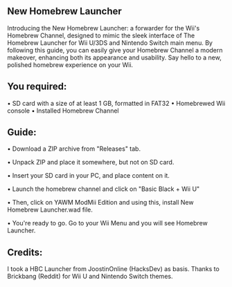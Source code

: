 ## ****New Homebrew Launcher****
Introducing the New Homebrew Launcher: a forwarder for the Wii's Homebrew Channel, designed to mimic the sleek interface of The Homebrew Launcher for Wii U/3DS and Nintendo Switch main menu. By following this guide, you can easily give your Homebrew Channel a modern makeover, enhancing both its appearance and usability. Say hello to a new, polished homebrew experience on your Wii.

## ****You required:****
• SD card with a size of at least 1 GB, formatted in FAT32
• Homebrewed Wii console
• Installed Homebrew Channel

## ****Guide:****
• Download a ZIP archive from "Releases" tab.

• Unpack ZIP and place it somewhere, but not on SD card.

• Insert your SD card in your PC, and place content on it.

• Launch the homebrew channel and click on "Basic Black + Wii U"

• Then, click on YAWM ModMii Edition and using this, install New Homebrew Launcher.wad file.

• You're ready to go. Go to your Wii Menu and you will see Homebrew Launcher.

## ****Credits:****
I took a HBC Launcher from JoostinOnline (HacksDev) as basis.
Thanks to Brickbang (Reddit) for Wii U and Nintendo Switch themes.
